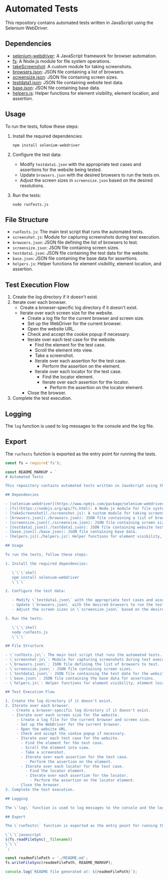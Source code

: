 
# Automated Tests

This repository contains automated tests written in JavaScript using the Selenium WebDriver.

## Dependencies

- [selenium-webdriver](https://www.npmjs.com/package/selenium-webdriver): A JavaScript framework for browser automation.
- [fs](https://nodejs.org/api/fs.html): A Node.js module for file system operations.
- [takeScreenshot](./screenshot.js): A custom module for taking screenshots.
- [browsers.json](./browsers.json): JSON file containing a list of browsers.
- [screensize.json](./screensize.json): JSON file containing screen sizes.
- [testdata1.json](./testdata1.json): JSON file containing website test data.
- [base.json](./base.json): JSON file containing base data.
- [helpers.js](./helpers.js): Helper functions for element visibility, element location, and assertion.

## Usage

To run the tests, follow these steps:

1. Install the required dependencies:

   ```shell
   npm install selenium-webdriver
   ```

2. Configure the test data:

   - Modify `testdata1.json` with the appropriate test cases and assertions for the website being tested.
   - Update `browsers.json` with the desired browsers to run the tests on.
   - Adjust the screen sizes in `screensize.json` based on the desired resolutions.

3. Run the tests:

   ```shell
   node runTests.js
   ```

## File Structure

- `runTests.js`: The main test script that runs the automated tests.
- `screenshot.js`: Module for capturing screenshots during test execution.
- `browsers.json`: JSON file defining the list of browsers to test.
- `screensize.json`: JSON file containing screen sizes.
- `testdata1.json`: JSON file containing the test data for the website.
- `base.json`: JSON file containing the base data for assertions.
- `helpers.js`: Helper functions for element visibility, element location, and assertion.

## Test Execution Flow

1. Create the log directory if it doesn't exist.
2. Iterate over each browser.
   - Create a browser-specific log directory if it doesn't exist.
   - Iterate over each screen size for the website.
     - Create a log file for the current browser and screen size.
     - Set up the WebDriver for the current browser.
     - Open the website URL.
     - Check and accept the cookie popup if necessary.
     - Iterate over each test case for the website.
       - Find the element for the test case.
       - Scroll the element into view.
       - Take a screenshot.
       - Iterate over each assertion for the test case.
         - Perform the assertion on the element.
       - Iterate over each locator for the test case.
         - Find the locator element.
         - Iterate over each assertion for the locator.
           - Perform the assertion on the locator element.
     - Close the browser.
3. Complete the test execution.

## Logging

The `log` function is used to log messages to the console and the log file.

## Export

The `runTests` function is exported as the entry point for running the tests.

```javascript
const fs = require('fs');

const README_MARKUP = `
# Automated Tests

This repository contains automated tests written in JavaScript using the Selenium WebDriver.

## Dependencies

- [selenium-webdriver](https://www.npmjs.com/package/selenium-webdriver): A JavaScript framework for browser automation.
- [fs](https://nodejs.org/api/fs.html): A Node.js module for file system operations.
- [takeScreenshot](./screenshot.js): A custom module for taking screenshots.
- [browsers.json](./browsers.json): JSON file containing a list of browsers.
- [screensize.json](./screensize.json): JSON file containing screen sizes.
- [testdata1.json](./testdata1.json): JSON file containing website test data.
- [base.json](./base.json): JSON file containing base data.
- [helpers.js](./helpers.js): Helper functions for element visibility, element location, and assertion.

## Usage

To run the tests, follow these steps:

1. Install the required dependencies:

   \`\`\`shell
   npm install selenium-webdriver
   \`\`\`

2. Configure the test data:

   - Modify \`testdata1.json\` with the appropriate test cases and assertions for the website being tested.
   - Update \`browsers.json\` with the desired browsers to run the tests on.
   - Adjust the screen sizes in \`screensize.json\` based on the desired resolutions.

3. Run the tests:

   \`\`\`shell
   node runTests.js
   \`\`\`

## File Structure

- \`runTests.js\`: The main test script that runs the automated tests.
- \`screenshot.js\`: Module for capturing screenshots during test execution.
- \`browsers.json\`: JSON file defining the list of browsers to test.
- \`screensize.json\`: JSON file containing screen sizes.
- \`testdata1.json\`: JSON file containing the test data for the website.
- \`base.json\`: JSON file containing the base data for assertions.
- \`helpers.js\`: Helper functions for element visibility, element location, and assertion.

## Test Execution Flow

1. Create the log directory if it doesn't exist.
2. Iterate over each browser.
   - Create a browser-specific log directory if it doesn't exist.
   - Iterate over each screen size for the website.
     - Create a log file for the current browser and screen size.
     - Set up the WebDriver for the current browser.
     - Open the website URL.
     - Check and accept the cookie popup if necessary.
     - Iterate over each test case for the website.
       - Find the element for the test case.
       - Scroll the element into view.
       - Take a screenshot.
       - Iterate over each assertion for the test case.
         - Perform the assertion on the element.
       - Iterate over each locator for the test case.
         - Find the locator element.
         - Iterate over each assertion for the locator.
           - Perform the assertion on the locator element.
     - Close the browser.
3. Complete the test execution.

## Logging

The \`log\` function is used to log messages to the console and the log file.

## Export

The \`runTests\` function is exported as the entry point for running the tests.

\`\`\`javascript
${fs.readFileSync(__filename)}
\`\`\`
`;

const readmeFilePath = './README.md';
fs.writeFileSync(readmeFilePath, README_MARKUP);

console.log(`README file generated at: ${readmeFilePath}`);

```
